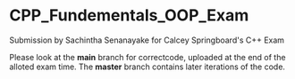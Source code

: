 # CPP_Fundementals_OOP_Exam
Submission by Sachintha Senanayake for Calcey Springboard's C++ Exam

Please look at the **main** branch for correctcode, uploaded at the end of the alloted exam time.
The **master** branch contains later iterations of the code.
